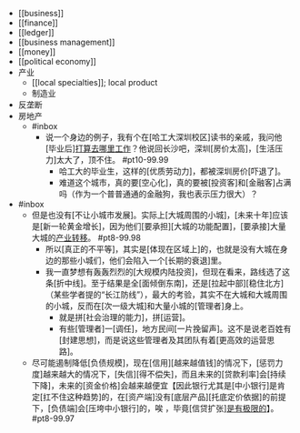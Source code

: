 - [[business]]
- [[finance]]
- [[ledger]]
- [[business management]]
- [[money]]
- [[political economy]]
- 产业
    - [[local specialties]]; local product
    - 制造业
- 反垄断
- 房地产
    - #inbox
        - 说一个身边的例子，我有个在[哈工大深圳校区]读书的亲戚，我问他[毕业后][打算去哪里工作](https://www.zhihu.com/question/453282898/answer/1825644008)？他说回长沙吧，深圳[房价太高]，[生活压力]太大了，顶不住。 #pt10-99.99
            - 哈工大的毕业生，这样的[优质劳动力]，都被深圳房价[吓退了]。
            - 难道这个城市，真的要[空心化]，真的要被[投资客]和[金融客]占满吗（作为一个普普通通的金融狗，我也表示压力很大）？
- #inbox
    - 但是也没有[不让小城市发展]。实际上[大城周围的小城]，[未来十年]应该是[新一轮黄金增长]，因为他们[要承担][大城的功能配置]，[要承接]大量大城的[产业转移](https://www.zhihu.com/question/39421902/answer/1868942332)。 #pt8-99.98
        - 所以[真正的不平等]，其实是[体现在区域上]的，也就是没有大城在身边的那些小城们，他们会陷入一个[长期的衰退]里。
        - 我一直梦想有轰轰烈烈的[大规模内陆投资]，但现在看来，路线选了这条[折中线]。至于结果是全[面倾倒东南]，还是[拉起中部][稳住北方]（某些学者提的“长江防线”），最大的考验，其实不在大城和大城周围的小城，反而在[次一级大城]和大量小城的[管理者]身上。
            - 就是拼[社会治理的能力]，拼[运营]。
            - 有些[管理者]一[调任]，地方民间[一片挽留声]。这不是说老百姓有[封建思想]，而是说这些管理者及其团队有着[更高效的运营思路]。
    - 尽可能遏制降低[负债规模]，现在[信用][越来越值钱]的情况下，[惩罚力度]越来越大的情况下，[失信][得不偿失]，而且未来的[贷款利率]会[持续下降]，未来的[资金价格]会越来越便宜【因此银行尤其是[中小银行]是肯定[扛不住这种趋势]的，在[资产端]没有[底层产品][托底定价依据]的前提下，[负债端]会[压垮中小银行]的，唉 ，毕竟[信贷扩张][是有极限的](https://www.zhihu.com/question/421818402/answer/1694247026)】。 #pt8-99.97

